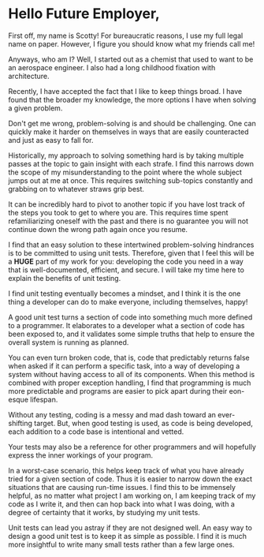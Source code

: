 # Hello Future Employer,

First off, my name is Scotty! For bureaucratic reasons, I use my full legal name on paper. However, I figure you should know what my friends call me! 

Anyways, who am I? Well, I started out as a chemist that used to want to be an aerospace engineer. I also had a long childhood fixation with architecture. 

Recently, I have accepted the fact that I like to keep things broad. I have found that the broader my knowledge, the more options I have when solving a given problem.

Don't get me wrong, problem-solving is and should be challenging. One can quickly make it harder on themselves in ways that are easily counteracted and just as easy to fall for.

Historically, my approach to solving something hard is by taking multiple passes at the topic to gain insight with each strafe. I find this narrows down the scope of my misunderstanding to the point where the whole subject jumps out at me at once. This requires switching sub-topics constantly and grabbing on to whatever straws grip best.

It can be incredibly hard to pivot to another topic if you have lost track of the steps you took to get to where you are. This requires time spent refamiliarizing oneself with the past and there is no guarantee you will not continue down the wrong path again once you resume.

I find that an easy solution to these intertwined problem-solving hindrances is to be committed to using unit tests. Therefore, given that I feel this will be a **HUGE** part of my work for you: developing the code you need in a way that is well-documented, efficient, and secure. I will take my time here to explain the benefits of unit testing.

I find unit testing eventually becomes a mindset, and I think it is the one thing a developer can do to make everyone, including themselves, happy! 

A good unit test turns a section of code into something much more defined to a programmer. It elaborates to a developer what a section of code has been exposed to, and it validates some simple truths that help to ensure the overall system is running as planned. 

You can even turn broken code, that is, code that predictably returns false when asked if it can perform a specific task, into a way of developing a system without having access to all of its components. When this method is combined with proper exception handling, I find that programming is much more predictable and programs are easier to pick apart during their eon-esque lifespan.

Without any testing, coding is a messy and mad dash toward an ever-shifting target. But, when good testing is used, as code is being developed, each addition to a code base is intentional and vetted.

Your tests may also be a reference for other programmers and will hopefully express the inner workings of your program. 

In a worst-case scenario, this helps keep track of what you have already tried for a given section of code. Thus it is easier to narrow down the exact situations that are causing run-time issues. I find this to be immensely helpful, as no matter what project I am working on, I am keeping track of my code as I write it, and then can hop back into what I was doing, with a degree of certainty that it works, by studying my unit tests.

Unit tests can lead you astray if they are not designed well. An easy way to design a good unit test is to keep it as simple as possible. I find it is much more insightful to write many small tests rather than a few large ones.

